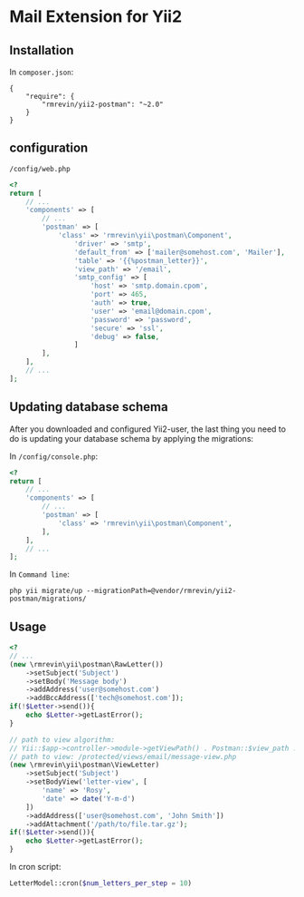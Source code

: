 Mail Extension for Yii2
============

Installation
------------
In `composer.json`:
```
{
    "require": {
        "rmrevin/yii2-postman": "~2.0"
    }
}
```


configuration
-------------
`/config/web.php`
```php
<?
return [
	// ...
	'components' => [
		// ...
		'postman' => [
			'class' => 'rmrevin\yii\postman\Component',
				'driver' => 'smtp',
				'default_from' => ['mailer@somehost.com', 'Mailer'],
				'table' => '{{%postman_letter}}',
				'view_path' => '/email',
				'smtp_config' => [
					'host' => 'smtp.domain.cpom',
					'port' => 465,
					'auth' => true,
					'user' => 'email@domain.cpom',
					'password' => 'password',
					'secure' => 'ssl',
					'debug' => false,
				]
		],
	],
	// ...
];
```
Updating database schema
-------------
After you downloaded and configured Yii2-user, the last thing you need to do is updating your database schema by applying the migrations:

In `/config/console.php`:
```php
<?
return [
	// ...
	'components' => [
		// ...
		'postman' => [
			'class' => 'rmrevin\yii\postman\Component',
		],
	],
	// ...
];
```
In `Command line`:
```
php yii migrate/up --migrationPath=@vendor/rmrevin/yii2-postman/migrations/
```

Usage
-----
```php
<?
// ...
(new \rmrevin\yii\postman\RawLetter())
    ->setSubject('Subject')
    ->setBody('Message body')
    ->addAddress('user@somehost.com')
    ->addBccAddress(['tech@somehost.com']);
if(!$Letter->send()){
	echo $Letter->getLastError();
}

// path to view algorithm:
// Yii::$app->controller->module->getViewPath() . Postman::$view_path . '/' . 'message-view.php'
// path to view: /protected/views/email/message-view.php
(new \rmrevin\yii\postman\ViewLetter)
    ->setSubject('Subject')
    ->setBodyView('letter-view', [
        'name' => 'Rosy',
        'date' => date('Y-m-d')
    ])
    ->addAddress(['user@somehost.com', 'John Smith'])
    ->addAttachment('/path/to/file.tar.gz');
if(!$Letter->send()){
	echo $Letter->getLastError();
}
```

In cron script:
```php
LetterModel::cron($num_letters_per_step = 10)
```
